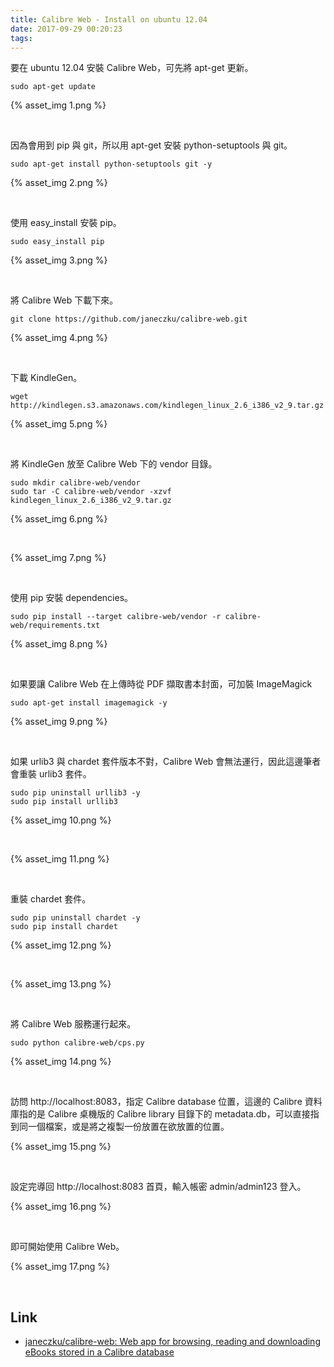 ```yaml
---
title: Calibre Web - Install on ubuntu 12.04
date: 2017-09-29 00:20:23
tags:
---
```


要在 ubuntu 12.04 安裝 Calibre Web，可先將 apt-get 更新。  

<!-- More -->

    sudo apt-get update

{% asset_img 1.png %}

<br/>


因為會用到 pip 與 git，所以用 apt-get 安裝 python-setuptools 與 git。  

    sudo apt-get install python-setuptools git -y

{% asset_img 2.png %}

<br/>


使用 easy_install 安裝 pip。  

    sudo easy_install pip

{% asset_img 3.png %}

<br/>


將 Calibre Web 下載下來。  

    git clone https://github.com/janeczku/calibre-web.git	

{% asset_img 4.png %}

<br/>


下載 KindleGen。  

    wget http://kindlegen.s3.amazonaws.com/kindlegen_linux_2.6_i386_v2_9.tar.gz

{% asset_img 5.png %}

<br/>


將 KindleGen 放至 Calibre Web 下的 vendor 目錄。  

    sudo mkdir calibre-web/vendor 	
    sudo tar -C calibre-web/vendor -xzvf kindlegen_linux_2.6_i386_v2_9.tar.gz

{% asset_img 6.png %}

<br/>


{% asset_img 7.png %}

<br/>


使用 pip 安裝 dependencies。  

    sudo pip install --target calibre-web/vendor -r calibre-web/requirements.txt

{% asset_img 8.png %}

<br/>


如果要讓 Calibre Web 在上傳時從 PDF 擷取書本封面，可加裝 ImageMagick

    sudo apt-get install imagemagick -y

{% asset_img 9.png %}

<br/>


如果 urlib3 與 chardet 套件版本不對，Calibre Web 會無法運行，因此這邊筆者會重裝 urlib3 套件。  

    sudo pip uninstall urllib3 -y
    sudo pip install urllib3

{% asset_img 10.png %}

<br/>


{% asset_img 11.png %}

<br/>


重裝 chardet 套件。  

    sudo pip uninstall chardet -y
    sudo pip install chardet

{% asset_img 12.png %}

<br/>

{% asset_img 13.png %}

<br/>


將 Calibre Web 服務運行起來。  

    sudo python calibre-web/cps.py

{% asset_img 14.png %}

<br/>


訪問 http://localhost:8083，指定 Calibre database 位置，這邊的 Calibre 資料庫指的是 Calibre 桌機版的 Calibre library 目錄下的 metadata.db，可以直接指到同一個檔案，或是將之複製一份放置在欲放置的位置。  

{% asset_img 15.png %}

<br/>


設定完導回 http://localhost:8083 首頁，輸入帳密 admin/admin123 登入。  

{% asset_img 16.png %}

<br/>


即可開始使用 Calibre Web。  

{% asset_img 17.png %}

<br/>


Link
----
* [janeczku/calibre-web: Web app for browsing, reading and downloading eBooks stored in a Calibre database](https://github.com/janeczku/calibre-web)
